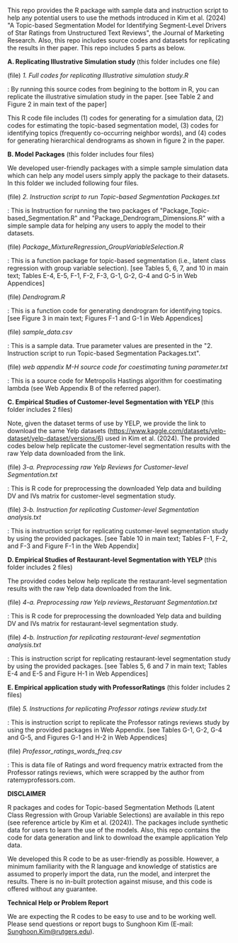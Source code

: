 This repo provides the R package with sample data and instruction script to help any potential users to use the methods introduced in Kim et al. (2024) "A Topic-based Segmentation Model for Identifying Segment-Level Drivers of Star Ratings from Unstructured Text Reviews", the Journal of Marketing Research. Also, this repo includes source codes and datasets for replicating the results in ther paper. This repo includes 5 parts as below.  

<b> A. Replicating Illustrative Simulation study </b> (this folder includes one file)

 (file)<i> 1. Full codes for replicating Illustrative simulation study.R</i>

: By running this source codes from begining to the bottom in R, you can replicate the illustrative simulation study in the paper. [see Table 2 and Figure 2 in main text of the paper]

This R code file includes (1) codes for generating for a simulation data, (2) codes for estimating the topic-based segmentation model, (3) codes for 	identifying topics (frequently co-occurring neighbor words), and (4) codes for generating hierarchical dendrograms as shown in figure 2 in the paper.
 
<b> B. Model Packages</b>  (this folder includes four files)

We developed user-friendly packages with a simple sample simulation data which can help any model users simply apply the package to their datasets. In this folder we included following four files. 

(file)<i>  2. Instruction script to run Topic-based Segmentation Packages.txt</i>
 	
: This is Instruction for running the two packages of "Package_Topic-based_Segmentation.R" and "Package_Dendrogram_Dimensions.R" with a simple sample data for helping any users to apply the model to their datasets.
	
  (file) <i> Package_MixtureRegression_GroupVariableSelection.R</i> 

: This is a function package for topic-based segmentation (i.e., latent class regression with group variable selection). [see Tables 5, 6, 7, and 10 in main text; Tables E-4, E-5, F-1, F-2, F-3, G-1, G-2, G-4 and G-5 in Web Appendices]

 (file)  <i> Dendrogram.R</i>

: This is a function code for generating dendrogram for identifying topics.[see Figure 3 in main text; Figures F-1 and G-1 in Web Appendices]

  (file) <i> sample_data.csv</i>

: This is a sample data. True parameter values are presented in the "2. Instruction script to run Topic-based Segmentation Packages.txt".

(file) <i> web appendix M-H source code for coestimating tuning parameter.txt </i>

: This is a source code for Metropolis Hastings algorithm for coestimating lambda (see Web Appendix B of the referred paper).

<b> C. Empirical Studies of Customer-level Segmentation with YELP </b> (this folder includes 2 files)

Note, given the dataset terms of use by YELP, we provide the link to download the same Yelp datasets (https://www.kaggle.com/datasets/yelp-dataset/yelp-dataset/versions/6) used in Kim et al. (2024). The provided codes below help replicate the customer-level segmentation results with the raw Yelp data downloaded from the link. 

 (file)  <i> 3-a. Preprocessing raw Yelp Reviews for Customer-level Segmentation.txt</i>

: This is R code for preprocessing the downloaded Yelp data and building DV and IVs matrix for customer-level segmentation study. 
	
   (file)<i> 3-b. Instruction for replicating Customer-level Segmentation analysis.txt</i>

: This is instruction script for replicating customer-level segmentation study by using the provided packages. [see Table 10 in main text; Tables F-1, F-2, and F-3 and Figure F-1 in the Web Appendix]


<b> D. Empirical Studies of Restaurant-level Segmentation with YELP </b> (this folder includes 2 files)

The provided codes below help replicate the restaurant-level segmentation results with the raw Yelp data downloaded from the link.

 (file)  <i> 4-a. Preprocessing raw Yelp reviews_Restaruant Segmentation.txt</i>

: This is R code for preprocessing the downloaded Yelp data and building DV and IVs matrix for restaurant-level segmentation study.

 (file)  <i> 4-b. Instruction for replicating restaurant-level segmentation analysis.txt</i>

: This is instruction script for replicating restaurant-level segmentation study by using the provided packages. [see Tables 5, 6 and 7 in main text; Tables E-4 and E-5 and Figure H-1 in Web Appendices]


<b> E. Empirical application study with ProfessorRatings</b>  (this folder includes 2 files)

(file)   <i>5. Instructions for replicating Professor ratings review study.txt</i>

: This is instruction script to replicate the Professor ratings reviews study by using the provided packages in Web Appendix. [see Tables G-1, G-2, G-4 and G-5, and Figures G-1 and H-2 in Web Appendices]


(file)   <i> Professor_ratings_words_freq.csv</i>

: This is data file of Ratings and word frequency matrix extracted from the Professor ratings reviews, which were scrapped by the author from ratemyprofessors.com.


<b>DISCLAIMER</b> 
 
R packages and codes for Topic-based Segmentation Methods (Latent Class Regression with Group Variable Selections) are available in this repo (see reference article by Kim et al. (2024)). The packages include synthetic data for users to learn the use of the models. Also, this repo contains the code for data generation and link to download the example application Yelp data. 

We developed this R code to be as user-friendly as possible. However, a minimum familiarity with the R language and knowledge of statistics are assumed to properly import the data, run the model, and interpret the results. There is no in-built protection against misuse, and this code is offered without any guarantee.

 
<b>Technical Help or Problem Report</b> 

We are expecting the R codes to be easy to use and to be working well. Please send questions or report bugs to Sunghoon Kim (E-mail: Sunghoon.Kim@rutgers.edu). 

